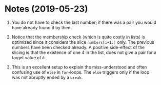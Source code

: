 # Notes (2019-05-23)

1.  You do not have to check the last number; if there was a pair you would have already found it by then.

2.  Notice that the membership check (which is quite costly in lists) is optimized since it considers the slice ```numbers[i+1:]``` only. The previous numbers have been checked already. A positive side-effect of the slicing is that the existence of one 4 in the list, does not give a pair for a target value of ```8```.

3. This is an excellent setup to explain the miss-understood and often confusing use of ```else``` in ```for```-loops. The ```else``` triggers only if the loop was not abruptly ended by a ```break```.